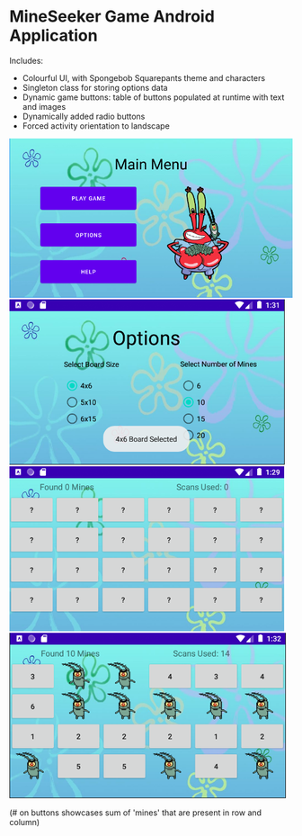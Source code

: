 # MineSeeker Game Android Application

Includes:
- Colourful UI, with Spongebob Squarepants theme and characters
- Singleton class for storing options data
- Dynamic game buttons: table of buttons populated at runtime with text and images
- Dynamically added radio buttons
- Forced activity orientation to landscape

![Alt text](/app/src/main/res/drawable/main_menu.png/?raw=true "Main Menu")
![Alt text](/app/src/main/res/drawable/options_menu.png/?raw=true "Options Menu")
![Alt text](/app/src/main/res/drawable/mine_board.png/?raw=true "Mine Board")
![Alt text](/app/src/main/res/drawable/gameplay.png/?raw=true "Gameplay")

(# on buttons showcases sum of 'mines' that are present in row and column)
